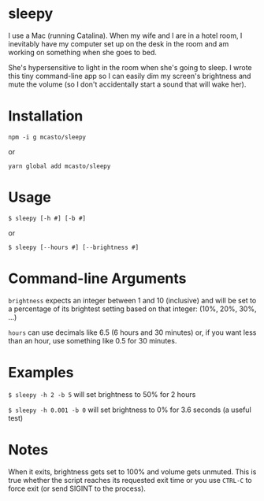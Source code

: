# sleepy

I use a Mac (running Catalina). When my wife and I are in a hotel room, 
I inevitably have my computer set up on the desk in the room and am working on something when she goes to bed.

She's hypersensitive to light in the room when she's going to sleep. I wrote this tiny command-line app so I can easily
dim my screen's brightness and mute the volume (so I don't accidentally start a sound that will wake her).

# Installation
`npm -i g mcasto/sleepy`

or

`yarn global add mcasto/sleepy`

# Usage
`$ sleepy [-h #] [-b #]`

or

`$ sleepy [--hours #] [--brightness #]`

# Command-line Arguments
`brightness` expects an integer between 1 and 10 (inclusive) and will be set to a percentage of its brightest setting based on that integer: (10%, 20%, 30%, ...)

`hours` can use decimals like 6.5 (6 hours and 30 minutes) or, if you want less than an hour, use something like 0.5 for 30 minutes.

# Examples
`$ sleepy -h 2 -b 5` will set brightness to 50% for 2 hours

`$ sleepy -h 0.001 -b 0` will set brightness to 0% for 3.6 seconds (a useful test)

# Notes
When it exits, brightness gets set to 100% and volume gets unmuted. This is true whether the script reaches its requested exit time or you use `CTRL-C` to force exit (or send SIGINT to the process).
